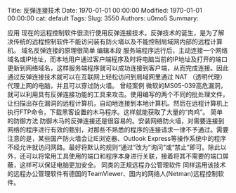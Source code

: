 Title: 反弹连接技术
Date: 1970-01-01 00:00:00
Modified: 1970-01-01 00:00:00
cat: default
Tags: 
Slug: 3550
Authors: u0mo5 
Summary: 

应用
现在的远程控制软件很流行使用反弹连接技术。反弹技术的诞生，是为了解决传统的远程控制软件不能访问装有防火墙以及不能控制局域网内部的远程计算机。 域名反弹连接的原理很简单 编辑本段 服务端程序运行后，主动连接一个网络域名或IP地址，而本地用户通过客户端程序及时将电脑当前的IP地址及打开的端口更新到网络域名，这样服务端程序就可以成功连接到客户端，从而完成连接。因此通过反弹连接技术就可以在互联网上轻松访问到局域网里通过 NAT （透明代理）代理上网的电脑，并且可以穿过防火墙。
曾经案例
微软的MS05-039高危漏洞，就可以利用具有反弹连接功能的工具来攻击。使用编写的两个不同的批处理文件，让扫描出存在漏洞的远程计算机，自动地连接到本地计算机。然后在远程计算机上执行FTP命令，下载黑客设置的木马程序。这样就能获取了大量的“肉鸡”。
简单的防御方法
防御木马的反弹连接还是很容易的。安装网络防火墙，对需要连接到网络的程序进行有效的甄别，对那些不熟悉的程序的连接请求一律不予通过。需要注意的是，某些国产防火墙会让IE浏览器、Outlook Express等操作系统中的程序不经允许就访问网路。最好将默认的规则“通过”改为“询问”或“禁止”即可。除此以外，还可以将常用工具使用的端口和程序本身进行关联，接着将其不需要的端口屏蔽，这样可以保证电脑更加安全。
同类的正规远程办公管理软件
同样运用该技术的远程办公管理软件有德国的TeamViewer、国内的网络人(Netman)远程控制软件。
